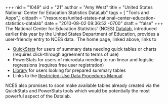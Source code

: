 +++
nid = "1049"
uid = "21"
author = "Amy West"
title = "United States National Center for Education Statistics DataLab"
tags = [ "Tools and Apps",]
oldpath = "/resources/united-states-national-center-education-statistics-datalab"
date = "2010-08-02 09:36:52 -0700"
draft = "false"
+++
The National Center for Education Statistics'
(NCES) [Datalab](http://nces.ed.gov/datalab/), introduced earlier this
year by the United States Department of Education, provides a
user-friendly entry to NCES data.  The home page, linked above, links to

-   [QuickStats](http://nces.ed.gov/datalab/quickstats/default.aspx) for
    users of summary data needing quick tables or charts (requires
    click-through agreement to terms of use)
-   PowerStats for users of microdata needing to run linear and logistic
    regressions (requires free user registration)
-   [Library](http://nces.ed.gov/quicktables/) for users looking for
    prepared summary tables
-   Links to the [Restricted-Use Data Procedures
    Manual](http://nces.ed.gov/statprog/rudman/)

NCES also promises to soon make available tables already created via the
QuickStats and PowerStats tools which would be potentially the most
powerful aspect of the Datalab.
